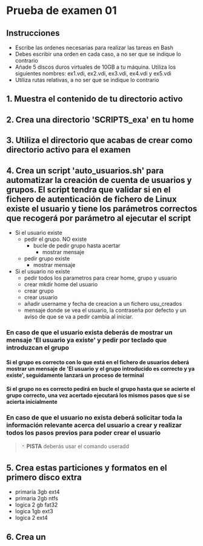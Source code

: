 # Prueba de examen 01

## Instrucciones

- Escribe las ordenes necesarias para realizar las tareas en Bash
- Debes escribir una orden en cada caso, a no ser que se indique lo contrario
- Añade 5 discos duros virtuales de 10GB a tu máquina. Utiliza los siguientes nombres: ex1.vdi, ex2.vdi, ex3.vdi, ex4.vdi y ex5.vdi
- Utiliza rutas relativas, a no ser que se indique lo contrario

## 1. Muestra el contenido de tu directorio activo

## 2. Crea una directorio 'SCRIPTS_exa' en tu home

## 3. Utiliza el directorio que acabas de crear como directorio activo para el examen

## 4. Crea un script 'auto_usuarios.sh' para automatizar la creación de cuenta de usuarios y grupos. El script tendra que validar si en el fichero de autenticación de fichero de Linux existe el usuario y tiene los parámetros correctos que recogerá por parámetro al ejecutar el script

- Si el usuario existe
  - pedir el grupo. NO existe
    - bucle de pedir grupo hasta acertar
      - mostrar mensaje
  - pedir grupo existe
    - mostrar mensaje
- Si el usuario no existe
  - pedir todos los parametros para crear home, grupo y usuario
  - crear mkdir home del usuario
  - crear grupo
  - crear usuario
  - añadir username y fecha de creacion a un fichero usu_creados
  - mensaje donde se vea el usuario, la contraseña por defecto y un aviso de que se va a pedir cambia al iniciar.


### En caso de que el usuario exista deberás de mostrar un mensaje 'El usuario ya existe' y pedir por teclado que introduzcan el grupo

#### Si el grupo es correcto con lo que está en el fichero de usuarios deberá mostrar un mensaje de 'El usuario y el grupo introducido es correcto y ya existe', seguidamente lanzará un proceso de terminal

#### Si el grupo no es correcto pedirá en bucle el grupo hasta que se acierte el grupo correcto, una vez acertado ejecutará los mismos pasos que si se acierta inicialmente

### En caso de que el usuario no exista deberá solicitar toda la información relevante acerca del usuario a crear y realizar todos los pasos previos para poder crear el usuario

>:black_joker: **PISTA** deberás usar el comando useradd

## 5. Crea estas particiones y formatos en el primero disco extra
- primaria 3gb ext4
- primaria 2gb ntfs
- logica 2 gb fat32
- logica 1gb ext3
- logica 2 ext4

## 6. Crea un 